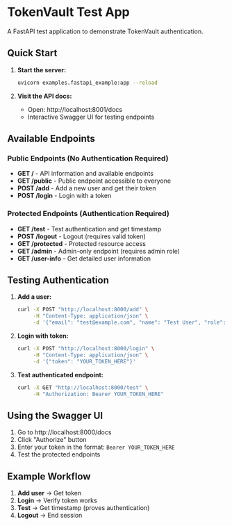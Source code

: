 # TokenVault Test App

A FastAPI test application to demonstrate TokenVault authentication.

## Quick Start

1. **Start the server:**
   ```bash   
   uvicorn examples.fastapi_example:app --reload
   ```

2. **Visit the API docs:**
   - Open: http://localhost:8001/docs
   - Interactive Swagger UI for testing endpoints

## Available Endpoints

### Public Endpoints (No Authentication Required)

- **GET /** - API information and available endpoints
- **GET /public** - Public endpoint accessible to everyone
- **POST /add** - Add a new user and get their token
- **POST /login** - Login with a token

### Protected Endpoints (Authentication Required)

- **GET /test** - Test authentication and get timestamp
- **POST /logout** - Logout (requires valid token)
- **GET /protected** - Protected resource access
- **GET /admin** - Admin-only endpoint (requires admin role)
- **GET /user-info** - Get detailed user information

## Testing Authentication

1. **Add a user:**
   ```bash
   curl -X POST "http://localhost:8000/add" \
        -H "Content-Type: application/json" \
        -d '{"email": "test@example.com", "name": "Test User", "role": "user"}'
   ```

2. **Login with token:**
   ```bash
   curl -X POST "http://localhost:8000/login" \
        -H "Content-Type: application/json" \
        -d '{"token": "YOUR_TOKEN_HERE"}'
   ```

3. **Test authenticated endpoint:**
   ```bash
   curl -X GET "http://localhost:8000/test" \
        -H "Authorization: Bearer YOUR_TOKEN_HERE"
   ```

## Using the Swagger UI

1. Go to http://localhost:8000/docs
2. Click "Authorize" button
3. Enter your token in the format: `Bearer YOUR_TOKEN_HERE`
4. Test the protected endpoints

## Example Workflow

1. **Add user** → Get token
2. **Login** → Verify token works
3. **Test** → Get timestamp (proves authentication)
4. **Logout** → End session
